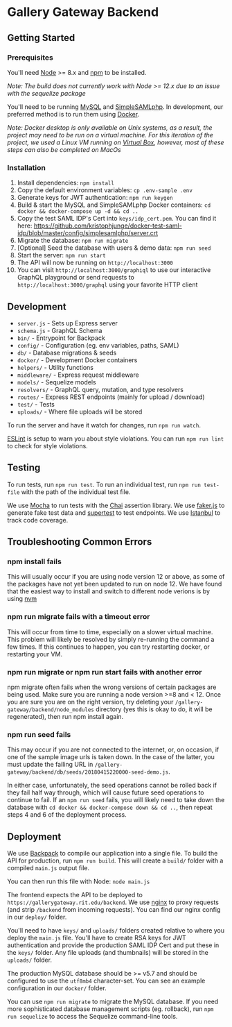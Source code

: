 # Gallery Gateway Backend

## Getting Started

### Prerequisites

You'll need [Node](https://nodejs.org/en/download/) >= 8.x and [npm](https://docs.npmjs.com/cli/npm) to be installed. 

*Note: The build does not currently work with Node >= 12.x due to an issue with the sequelize package*

You'll need to be running [MySQL](https://www.mysql.com/downloads/) and [SimpleSAMLphp](https://simplesamlphp.org/). In development, our preferred method is to run them using [Docker](https://docs.docker.com/install/).

*Note: Docker desktop is only available on Unix systems, as a result, the project may need to be run on a virtual machine. For this iteration of the project, we used a Linux VM running on [Virtual Box](https://www.virtualbox.org/), however, most of these steps can also be completed on MacOs*

### Installation

1. Install dependencies: `npm install`
2. Copy the default environment variables: `cp .env-sample .env`
3. Generate keys for JWT authentication: `npm run keygen`
4. Build & start the MySQL and SimpleSAMLphp Docker containers: `cd docker && docker-compose up -d && cd ..`
5. Copy the test SAML IDP's Cert into `keys/idp_cert.pem`. You can find it here: https://github.com/kristophjunge/docker-test-saml-idp/blob/master/config/simplesamlphp/server.crt
6. Migrate the database: `npm run migrate`
7. [Optional] Seed the database with users & demo data: `npm run seed`
8. Start the server: `npm run start`
9. The API will now be running on `http://localhost:3000`
10. You can visit `http://localhost:3000/graphiql` to use our interactive GraphQL playground or send requests to `http://localhost:3000/graphql` using your favorite HTTP client

## Development

- `server.js` - Sets up Express server
- `schema.js` - GraphQL Schema
- `bin/` - Entrypoint for Backpack
- `config/` - Configuration (eg. env variables, paths, SAML)
- `db/` - Database migrations & seeds
- `docker/` - Development Docker containers
- `helpers/` - Utility functions
- `middleware/` - Express request middleware
- `models/` - Sequelize models
- `resolvers/` - GraphQL query, mutation, and type resolvers
- `routes/` - Express REST endpoints (mainly for upload / download)
- `test/` - Tests
- `uploads/` - Where file uploads will be stored

To run the server and have it watch for changes, run `npm run watch`.

[ESLint](https://eslint.org/) is setup to warn you about style violations. You can run `npm run lint` to check for style violations.

## Testing

To run tests, run `npm run test`. To run an individual test, run `npm run test-file` with the path of the individual test file.

We use [Mocha](https://mochajs.org/) to run tests with the [Chai](http://www.chaijs.com/) assertion library. We use [faker.js](https://github.com/marak/Faker.js/) to generate fake test data and [supertest](https://github.com/visionmedia/supertest) to test endpoints. We use [Istanbul](https://istanbul.js.org/) to track code coverage.

## Troubleshooting Common Errors
### npm install fails
This will usually occur if you are using node version 12 or above, as some of the packages have not yet been updated to run on node 12. We have found that the easiest way to install and switch to different node verions is by using [nvm](https://github.com/nvm-sh/nvm/blob/master/README.md)

### npm run migrate fails with a timeout error
This will occur from time to time, especially on a slower virtual machine. This problem will likely be resolved by simply re-running the command a few times. If this continues to happen, you can try restarting docker, or restarting your VM.

### npm run migrate or npm run start fails with another error
npm migrate often fails when the wrong versions of certain packages are being used. Make sure you are running a node version >=8 and < 12. Once you are sure you are on the right version, try deleting your `/gallery-gateway/backend/node_modules` directory (yes this is okay to do, it will be regenerated), then run npm install again.

### npm run seed fails
This may occur if you are not connected to the internet, or, on occasion, if one of the sample image urls is taken down. In the case of the latter, you must update the failing URL in `/gallery-gateway/backend/db/seeds/20180415220000-seed-demo.js`.

In either case, unfortunately, the seed operations cannot be rolled back if they fail half way through, which will cause future seed operations to continue to fail. If an `npm run seed` fails, you will likely need to take down the database with 
`cd docker && docker-compose down && cd ..`, then repeat steps 4 and 6 of the deployment process.

## Deployment

We use [Backpack](https://github.com/jaredpalmer/backpack) to compile our application into a single file. To build the API for production, run `npm run build`. This will create a `build/` folder with a compiled `main.js` output file.

You can then run this file with Node: `node main.js`

The frontend expects the API to be deployed to `https://gallerygateway.rit.edu/backend`. We use [nginx](https://nginx.org/en/) to proxy requests (and strip `/backend` from incoming requests). You can find our nginx config in our `deploy/` folder.

You'll need to have `keys/` and `uploads/` folders created relative to where you deploy the `main.js` file. You'll have to create RSA keys for JWT authentication and provide the production SAML IDP Cert and put these in the `keys/` folder. Any file uploads (and thumbnails) will be stored in the `uploads/` folder.

The production MySQL database should be >= v5.7 and should be configured to use the `utf8mb4` character-set. You can see an example configuration in our `docker/` folder.

You can use `npm run migrate` to migrate the MySQL database. If you need more sophisticated database management scripts (eg. rollback), run `npm run sequelize` to access the Sequelize command-line tools.
